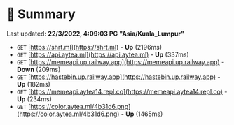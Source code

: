# 📖 Summary
Last updated: **22/3/2022, 4:09:03 PG "Asia/Kuala_Lumpur"**

- `GET` [https://shrt.ml](https://shrt.ml) - **Up** (2196ms)
- `GET` [https://api.aytea.ml](https://api.aytea.ml) - **Up** (337ms)
- `GET` [https://memeapi.up.railway.app](https://memeapi.up.railway.app) - **Down** (209ms)
- `GET` [https://hastebin.up.railway.app](https://hastebin.up.railway.app) - **Up** (182ms)
- `GET` [https://memeapi.aytea14.repl.co](https://memeapi.aytea14.repl.co) - **Up** (234ms)
- `GET` [https://color.aytea.ml/4b31d6.png](https://color.aytea.ml/4b31d6.png) - **Up** (1465ms)
